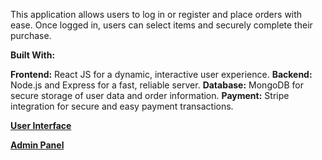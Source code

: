 This application allows users to log in or register and place orders with ease. Once logged in, users can select items and securely complete their purchase.

**Built With:**

**Frontend:** React JS for a dynamic, interactive user experience.
**Backend:** Node.js and Express for a fast, reliable server.
**Database:** MongoDB for secure storage of user data and order information.
**Payment:** Stripe integration for secure and easy payment transactions.

[**User Interface**]([url](https://food-del-frontend-qaqz.onrender.com/))


[**Admin Panel** ]([url](https://food-del-admin-7bek.onrender.com/))
